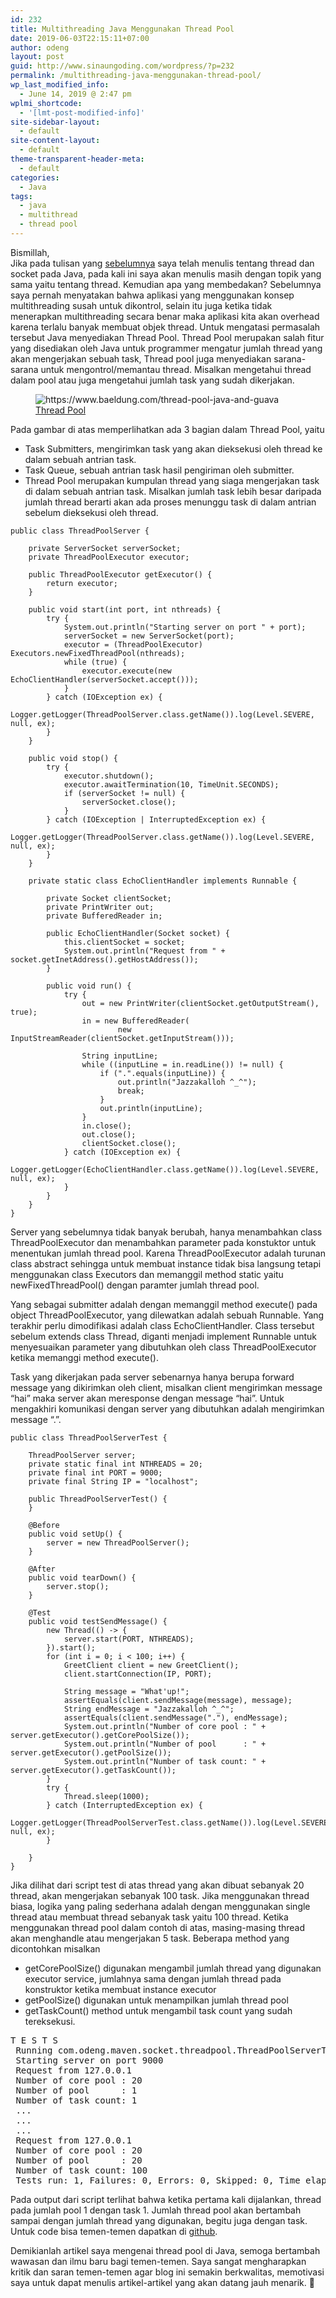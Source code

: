 ```yaml
---
id: 232
title: Multithreading Java Menggunakan Thread Pool
date: 2019-06-03T22:15:11+07:00
author: odeng
layout: post
guid: http://www.sinaungoding.com/wordpress/?p=232
permalink: /multithreading-java-menggunakan-thread-pool/
wp_last_modified_info:
  - June 14, 2019 @ 2:47 pm
wplmi_shortcode:
  - '[lmt-post-modified-info]'
site-sidebar-layout:
  - default
site-content-layout:
  - default
theme-transparent-header-meta:
  - default
categories:
  - Java
tags:
  - java
  - multithread
  - thread pool
---
```

Bismillah,  
Jika pada tulisan yang <a rel="noreferrer noopener" aria-label="sebelumnya (opens in a new tab)" href="/java-socket-programming/" target="_blank">sebelumnya</a> saya telah menulis tentang thread dan socket pada Java, pada kali ini saya akan menulis masih dengan topik yang sama yaitu tentang thread. Kemudian apa yang membedakan? Sebelumnya saya pernah menyatakan bahwa aplikasi yang menggunakan konsep multithreading susah untuk dikontrol, selain itu juga ketika tidak menerapkan multithreading secara benar maka aplikasi kita akan overhead karena terlalu banyak membuat objek thread. Untuk mengatasi permasalah tersebut Java menyediakan Thread Pool. Thread Pool merupakan salah fitur yang disediakan oleh Java untuk programmer mengatur jumlah thread yang akan mengerjakan sebuah task, Thread pool juga menyediakan sarana-sarana untuk mengontrol/memantau thread. Misalkan mengetahui thread dalam pool atau juga mengetahui jumlah task yang sudah dikerjakan.

<div class="wp-block-image">
  <figure class="aligncenter"><img src="/assets/images/2019/06/thread-pool.png" alt="https://www.baeldung.com/thread-pool-java-and-guava" class="wp-image-233" srcset="/assets/images/2019/06/thread-pool.png 768w, /assets/images/2019/06/thread-pool-300x168.png 300w" sizes="(max-width: 768px) 100vw, 768px" /><figcaption><a href="https://www.baeldung.com/thread-pool-java-and-guava" target="_blank" rel="noreferrer noopener" aria-label="Thread Pool (opens in a new tab)">Thread Pool</a></figcaption></figure>
</div>

Pada gambar di atas memperlihatkan ada 3 bagian dalam Thread Pool, yaitu

  * Task Submitters, mengirimkan task yang akan dieksekusi oleh thread ke dalam sebuah antrian task.
  * Task Queue, sebuah antrian task hasil pengiriman oleh submitter.
  * Thread Pool merupakan kumpulan thread yang siaga mengerjakan task di dalam sebuah antrian task. Misalkan jumlah task lebih besar daripada jumlah thread berarti akan ada proses menunggu task di dalam antrian sebelum dieksekusi oleh thread.

<pre class="wp-block-code"><code>public class ThreadPoolServer {

    private ServerSocket serverSocket;
    private ThreadPoolExecutor executor;

    public ThreadPoolExecutor getExecutor() {
        return executor;
    }

    public void start(int port, int nthreads) {
        try {
            System.out.println("Starting server on port " + port);
            serverSocket = new ServerSocket(port);
            executor = (ThreadPoolExecutor) Executors.newFixedThreadPool(nthreads);
            while (true) {
                executor.execute(new EchoClientHandler(serverSocket.accept()));
            }
        } catch (IOException ex) {
            Logger.getLogger(ThreadPoolServer.class.getName()).log(Level.SEVERE, null, ex);
        }
    }

    public void stop() {
        try {
            executor.shutdown();
            executor.awaitTermination(10, TimeUnit.SECONDS);
            if (serverSocket != null) {
                serverSocket.close();
            }
        } catch (IOException | InterruptedException ex) {
            Logger.getLogger(ThreadPoolServer.class.getName()).log(Level.SEVERE, null, ex);
        }
    }

    private static class EchoClientHandler implements Runnable {

        private Socket clientSocket;
        private PrintWriter out;
        private BufferedReader in;

        public EchoClientHandler(Socket socket) {
            this.clientSocket = socket;
            System.out.println("Request from " + socket.getInetAddress().getHostAddress());
        }

        public void run() {
            try {
                out = new PrintWriter(clientSocket.getOutputStream(), true);
                in = new BufferedReader(
                        new InputStreamReader(clientSocket.getInputStream()));

                String inputLine;
                while ((inputLine = in.readLine()) != null) {
                    if (".".equals(inputLine)) {
                        out.println("Jazzakalloh ^_^");
                        break;
                    }
                    out.println(inputLine);
                }
                in.close();
                out.close();
                clientSocket.close();
            } catch (IOException ex) {
                Logger.getLogger(EchoClientHandler.class.getName()).log(Level.SEVERE, null, ex);
            }
        }
    }
}</code></pre>

Server yang sebelumnya tidak banyak berubah, hanya menambahkan class ThreadPoolExecutor dan menambahkan parameter pada konstuktor untuk menentukan jumlah thread pool. Karena ThreadPoolExecutor adalah turunan class abstract sehingga untuk membuat instance tidak bisa langsung tetapi menggunakan class Executors dan memanggil method static yaitu newFixedThreadPool() dengan paramter jumlah thread pool. 

Yang sebagai submitter adalah dengan memanggil method execute() pada object ThreadPoolExecutor, yang dilewatkan adalah sebuah Runnable. Yang terakhir perlu dimodifikasi adalah class EchoClientHandler. Class tersebut sebelum extends class Thread, diganti menjadi implement Runnable untuk menyesuaikan parameter yang dibutuhkan oleh class ThreadPoolExecutor ketika memanggi method execute().

Task yang dikerjakan pada server sebenarnya hanya berupa forward message yang dikirimkan oleh client, misalkan client mengirimkan message &#8220;hai&#8221; maka server akan meresponse dengan message &#8220;hai&#8221;. Untuk mengakhiri komunikasi dengan server yang dibutuhkan adalah mengirimkan message &#8220;.&#8221;.

<pre class="wp-block-code"><code>public class ThreadPoolServerTest {

    ThreadPoolServer server;
    private static final int NTHREADS = 20;
    private final int PORT = 9000;
    private final String IP = "localhost";

    public ThreadPoolServerTest() {
    }

    @Before
    public void setUp() {
        server = new ThreadPoolServer();
    }

    @After
    public void tearDown() {
        server.stop();
    }

    @Test
    public void testSendMessage() {
        new Thread(() -> {
            server.start(PORT, NTHREADS);
        }).start();
        for (int i = 0; i &lt; 100; i++) {
            GreetClient client = new GreetClient();
            client.startConnection(IP, PORT);

            String message = "What'up!";
            assertEquals(client.sendMessage(message), message);
            String endMessage = "Jazzakalloh ^_^";
            assertEquals(client.sendMessage("."), endMessage);
            System.out.println("Number of core pool : " + server.getExecutor().getCorePoolSize());
            System.out.println("Number of pool      : " + server.getExecutor().getPoolSize());
            System.out.println("Number of task count: " + server.getExecutor().getTaskCount());
        }
        try {
            Thread.sleep(1000);
        } catch (InterruptedException ex) {
            Logger.getLogger(ThreadPoolServerTest.class.getName()).log(Level.SEVERE, null, ex);
        }

    }
}</code></pre>

Jika dilihat dari script test di atas thread yang akan dibuat sebanyak 20 thread, akan mengerjakan sebanyak 100 task. Jika menggunakan thread biasa, logika yang paling sederhana adalah dengan menggunakan single thread atau membuat thread sebanyak task yaitu 100 thread. Ketika menggunakan thread pool dalam contoh di atas, masing-masing thread akan menghandle atau mengerjakan 5 task. Beberapa method yang dicontohkan misalkan 

  * getCorePoolSize() digunakan mengambil jumlah thread yang digunakan executor service, jumlahnya sama dengan jumlah thread pada konstruktor ketika membuat instance executor 
  * getPoolSize() digunakan untuk menampilkan jumlah thread pool
  * getTaskCount() method untuk mengambil task count yang sudah tereksekusi.

<pre class="wp-block-preformatted">T E S T S<br /> Running com.odeng.maven.socket.threadpool.ThreadPoolServerTest<br /> Starting server on port 9000<br /> Request from 127.0.0.1<br /> Number of core pool : 20<br /> Number of pool      : 1<br /> Number of task count: 1<br /> ...<br /> ...<br /> ...<br /> Request from 127.0.0.1<br /> Number of core pool : 20<br /> Number of pool      : 20<br /> Number of task count: 100<br /> Tests run: 1, Failures: 0, Errors: 0, Skipped: 0, Time elapsed: 1.456 sec</pre>

Pada output dari script terlihat bahwa ketika pertama kali dijalankan, thread pada jumlah pool 1 dengan task 1. Jumlah thread pool akan bertambah sampai dengan jumlah thread yang digunakan, begitu juga dengan task. Untuk code bisa temen-temen dapatkan di <a href="https://github.com/0d3ng/maven-multithreading.git" target="_blank" rel="noreferrer noopener" aria-label="github (opens in a new tab)">github</a>. 

Demikianlah artikel saya mengenai thread pool di Java, semoga bertambah wawasan dan ilmu baru bagi temen-temen. Saya sangat mengharapkan kritik dan saran temen-temen agar blog ini semakin berkwalitas, memotivasi saya untuk dapat menulis artikel-artikel yang akan datang jauh menarik. 🙂